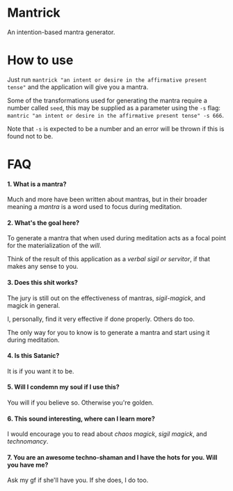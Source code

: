 # Mantrick
An intention-based mantra generator.

# How to use
Just run `mantrick "an intent or desire in the affirmative present tense"` and the application will give you a mantra.

Some of the transformations used for generating the mantra require a number called `seed`, this may be supplied as a parameter using the `-s` flag: `mantric "an intent or desire in the affirmative present tense" -s 666`.

Note that `-s` is expected to be a number and an error will be thrown if this is found not to be.

# FAQ

#### 1. What is a mantra?
Much and more have been written about mantras, but in their broader meaning a _mantra_ is a word used to focus during meditation. 

#### 2. What's the goal here?
To generate a mantra that when used during meditation acts as a focal point for the materialization of the _will_.

Think of the result of this application as a _verbal *sigil* or *servitor*_, if that makes any sense to you.

#### 3. Does this shit works?
The jury is still out on the effectiveness of mantras, _sigil-magick_, and magick in general.

I, personally, find it very effective if done properly. Others do too.

The only way for you to know is to generate a mantra and start using it during meditation.

#### 4. Is this Satanic?
It is if you want it to be.

#### 5. Will I condemn my soul if I use this?
You will if you believe so. Otherwise you're golden.

#### 6. This sound interesting, where can I learn more?
I would encourage you to read about _chaos magick_, _sigil magick_, and _technomancy_.

#### 7. You are an awesome techno-shaman and I have the hots for you. Will you have me?
Ask my gf if she'll have you. If she does, I do too.
